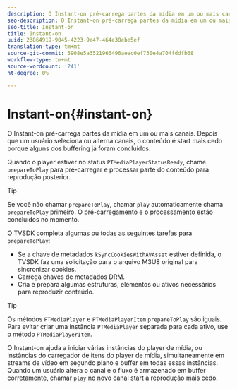 ```yaml
---
description: O Instant-on pré-carrega partes da mídia em um ou mais canais. Depois que um usuário seleciona ou alterna canais, o conteúdo é start mais cedo porque alguns dos buffering já foram concluídos.
seo-description: O Instant-on pré-carrega partes da mídia em um ou mais canais. Depois que um usuário seleciona ou alterna canais, o conteúdo é start mais cedo porque alguns dos buffering já foram concluídos.
seo-title: Instant-on
title: Instant-on
uuid: 23864919-9045-4223-9e47-464e38ebe5ef
translation-type: tm+mt
source-git-commit: 5908e5a3521966496aeec0ef730e4a704fddfb68
workflow-type: tm+mt
source-wordcount: '241'
ht-degree: 0%

---
```



# Instant-on{#instant-on}

O Instant-on pré-carrega partes da mídia em um ou mais canais. Depois que um usuário seleciona ou alterna canais, o conteúdo é start mais cedo porque alguns dos buffering já foram concluídos.

Quando o player estiver no status `PTMediaPlayerStatusReady`, chame `prepareToPlay` para pré-carregar e processar parte do conteúdo para reprodução posterior.

>[!TIP]
>
>Se você não chamar `prepareToPlay`, chamar `play` automaticamente chama `prepareToPlay` primeiro. O pré-carregamento e o processamento estão concluídos no momento.

O TVSDK completa algumas ou todas as seguintes tarefas para `prepareToPlay`:

* Se a chave de metadados `kSyncCookiesWithAVAsset` estiver definida, o TVSDK faz uma solicitação para o arquivo M3U8 original para sincronizar cookies.
* Carrega chaves de metadados DRM.
* Cria e prepara algumas estruturas, elementos ou ativos necessários para reproduzir conteúdo.

>[!TIP]
>
>Os métodos `PTMediaPlayer` e `PTMediaPlayerItem` `prepareToPlay` são iguais. Para evitar criar uma instância `PTMediaPlayer` separada para cada ativo, use o método `PTMediaPlayerItem`.

O Instant-on ajuda a iniciar várias instâncias do player de mídia, ou instâncias do carregador de itens do player de mídia, simultaneamente em streams de vídeo em segundo plano e buffer em todas essas instâncias. Quando um usuário altera o canal e o fluxo é armazenado em buffer corretamente, chamar `play` no novo canal start a reprodução mais cedo.
